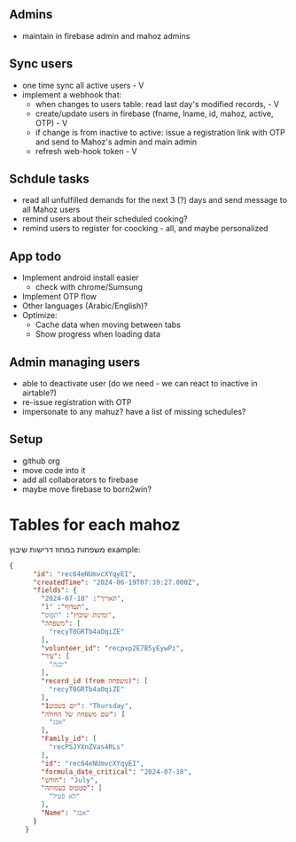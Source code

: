 ## Admins
- maintain in firebase admin and mahoz admins

## Sync users
- one time sync all active users - V
- implement a webhook that:
  - when changes to users table: read last day's modified records, - V
  - create/update users in firebase (fname, lname, id, mahoz, active, OTP) - V
  - if change is from inactive to active: issue a registration link with OTP and send to Mahoz's admin and main admin
  - refresh web-hook token - V

## Schdule tasks
- read all unfulfilled demands for the next 3 (?) days and send message to all Mahoz users
- remind users about their scheduled cooking?
- remind users to register for coocking - all, and maybe personalized

## App todo
- Implement android install easier
    - check with chrome/Sumsung
- Implement OTP flow
- Other languages (Arabic/English)?
- Optimize: 
  - Cache data when moving between tabs
  - Show progress when loading data


## Admin managing users
- able to deactivate user (do we need - we can react to inactive in airtable?)
- re-issue registration with OTP
- impersonate to any mahuz? have a list of missing schedules?


## Setup
- github org
- move code into it
- add all collaborators to firebase
- maybe move firebase to born2win?


# Tables for each mahoz
משפחות במחוז
דרישות שיבוץ
example:
```json
{
      "id": "rec64eNUmvcXYqyEI",
      "createdTime": "2024-06-19T07:39:27.000Z",
      "fields": {
        "תאריך": "2024-07-18",
        "תעדוף": "1",
        "זמינות שיבוץ": "תפוס",
        "משפחה": [
          "recyT0GRTb4aOqiZE"
        ],
        "volunteer_id": "recpvp2E7B5yEywPi",
        "עיר": [
          "יבנה"
        ],
        "record_id (from משפחה)": [
          "recyT0GRTb4aOqiZE"
        ],
        "יום בשבוע1": "Thursday",
        "שם משפחה של החולה": [
          "אבג"
        ],
        "Family_id": [
          "recPSJYXnZVas4RLs"
        ],
        "id": "rec64eNUmvcXYqyEI",
        "formula_date_critical": "2024-07-18",
        "חודש": "July",
        "סטטוס בעמותה": [
          "לא פעיל"
        ],
        "Name": "אבג"
      }
    }
```